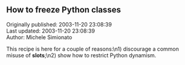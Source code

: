 ## How to freeze Python classes  
Originally published: 2003-11-20 23:08:39  
Last updated: 2003-11-20 23:08:39  
Author: Michele Simionato  
  
This recipe is here for a couple of reasons:\n1) discourage a common misuse of __slots__;\n2) show how to restrict Python dynamism.